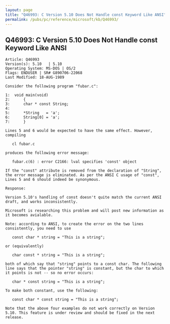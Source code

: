 ```yaml
---
layout: page
title: "Q46993: C Version 5.10 Does Not Handle const Keyword Like ANSI"
permalink: /pubs/pc/reference/microsoft/kb/Q46993/
---
```


## Q46993: C Version 5.10 Does Not Handle const Keyword Like ANSI

	Article: Q46993
	Version(s): 5.10   | 5.10
	Operating System: MS-DOS | OS/2
	Flags: ENDUSER | SR# G890706-22068
	Last Modified: 18-AUG-1989
	
	Consider the following program "fubar.c":
	
	1:  void main(void)
	2:      {
	3:      char * const String;
	4:
	5:      *String   = 'a';
	6:      String[0] = 'a';
	7:      }
	
	Lines 5 and 6 would be expected to have the same effect. However,
	compiling
	
	   cl fubar.c
	
	produces the following error message:
	
	   fubar.c(6) : error C2166: lval specifies 'const' object
	
	If the "const" attribute is removed from the declaration of "String",
	the error message is eliminated. As per the ANSI C usage of "const",
	Lines 5 and 6 should indeed be synonymous.
	
	Response:
	
	Version 5.10's handling of const doesn't quite match the current ANSI
	draft, and works inconsistently.
	
	Microsoft is researching this problem and will post new information as
	it becomes avialable.
	
	Note: according to ANSI, to create the error on the two lines
	consistently, you need to use
	
	   const char * string = "This is a string";
	
	or (equivalently)
	
	   char const * string = "This is a string";
	
	both of which say that "string" points to a const char. The following
	line says that the pointer "string" is constant, but the char to which
	it points is not -- so no error occurs:
	
	   char * const string = "This is a string";
	
	To make both constant, use the following:
	
	   const char * const string = "This is a string";
	
	Note that the above four examples do not work correctly on Version
	5.10. This feature is under review and should be fixed in the next
	release.
